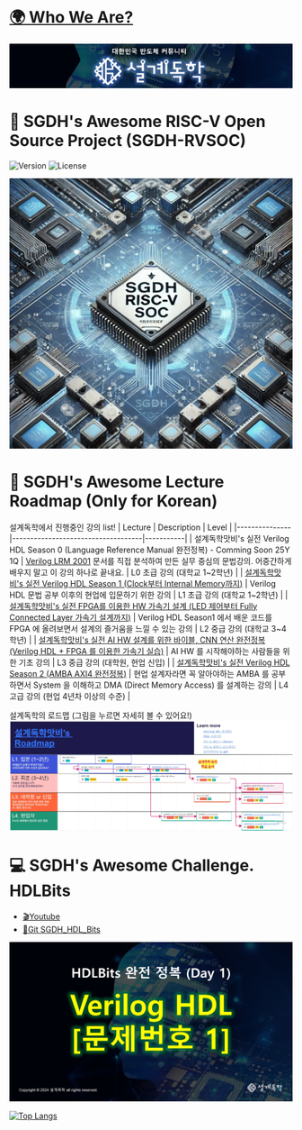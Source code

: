 # [🌍 Who We Are?](https://semisgdh.com/)
[![SGDH_Banner](../images/SGDH_Banner.jpg)](https://semisgdh.com/)

# 🚀 SGDH's Awesome RISC-V Open Source Project (SGDH-RVSOC)
![Version](https://img.shields.io/badge/version-1.0.0-blue)
![License](https://img.shields.io/badge/license-MIT-green)
<div align="center">
  <img src="../images/SGDH_RVSOC.jpg" alt="Image description" width="640" height="480">
</div>
<!--
[![SGDH_RVSOC](../images/SGDH_RVSOC.jpg)](https://semisgdh.com/)
-->

# 📖 SGDH's Awesome Lecture Roadmap (Only for Korean)
설계독학에서 진행중인 강의 list!
| Lecture       | Description                        | Level    |
|---------------|------------------------------------|-----------|
| 설계독학맛비's 실전 Verilog HDL Season 0 (Language Reference Manual 완전정복) - Comming Soon 25Y 1Q   | [Verilog LRM 2001](https://picture.iczhiku.com/resource/eetop/WyKEdIyHgLhiwNmV.pdf) 문서를 직접 분석하여 만든 실무 중심의 문법강의. 어중간하게 배우지 말고 이 강의 하나로 끝내요.     | L0 초급 강의 (대학교 1~2학년)  |
| [설계독학맛비's 실전 Verilog HDL Season 1 (Clock부터 Internal Memory까지)](https://inf.run/Ma3a)    | Verilog HDL 문법 공부 이후의 현업에 입문하기 위한 강의  | L1 초급 강의 (대학교 1~2학년)  |
| [설계독학맛비's 실전 FPGA를 이용한 HW 가속기 설계 (LED 제어부터 Fully Connected Layer 가속기 설계까지)](https://inf.run/Q13B)     | Verilog HDL Season1 에서 배운 코드를 FPGA 에 올려보면서 설계의 즐거움을 느낄 수 있는 강의     | L2 중급 강의 (대학교 3~4학년)  |
| [설계독학맛비's 실전 AI HW 설계를 위한 바이블, CNN 연산 완전정복 (Verilog HDL + FPGA 를 이용한 가속기 실습)](https://inf.run/1mFx)     | AI HW 를 시작해야하는 사람들을 위한 기초 강의     | L3 중급 강의 (대학원, 현업 신입)  |
| [설계독학맛비's 실전 Verilog HDL Season 2 (AMBA AXI4 완전정복)](https://inf.run/R7R4)     | 현업 설계자라면 꼭 알아야하는 AMBA 를 공부하면서 System 을 이해하고 DMA (Direct Memory Access) 를 설계하는 강의    | L4 고급 강의 (현업 4년차 이상의 수준)  |

설계독학의 로드맵 (그림을 누르면 자세히 볼 수 있어요!)
[![Miro Board](../images/SGDH_Roadmap.jpg)](https://miro.com/app/board/uXjVP9MN5ws=/)

# 💻 SGDH's Awesome Challenge. HDLBits
- [🎬Youtube](https://www.youtube.com/playlist?list=PLm4EZB3VG6zm829pwH7RfD8CXufNHxEbi)
- [🔧Git SGDH_HDL_Bits](https://github.com/semisgdh/SGDH_HDL_Bits)

<!--
<div align="center">
  <a href="https://www.youtube.com/playlist?list=PLm4EZB3VG6zm829pwH7RfD8CXufNHxEbi">
    <img src="../images/SGDH_LRM.jpg" alt="Image description" width="500" height="320">
  </a>
</div>
-->
[![HDLBits Challenge](../images/SGDH_LRM.jpg)](https://www.youtube.com/playlist?list=PLm4EZB3VG6zm829pwH7RfD8CXufNHxEbi)

[![Top Langs](https://github-readme-stats.vercel.app/api/top-langs/?username=matbi86&layout=compact)](https://github.com/matbi86/github-readme-stats)

